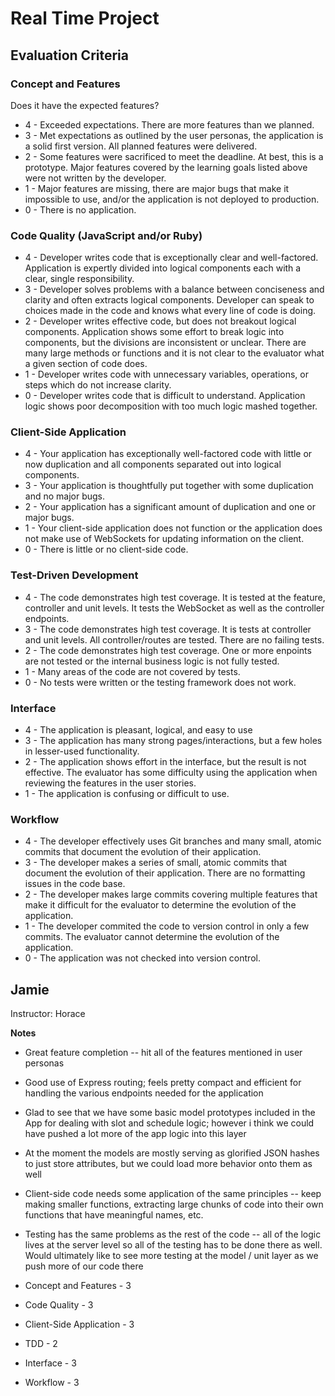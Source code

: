 # Real Time Project

## Evaluation Criteria

### Concept and Features

Does it have the expected features?

* 4 - Exceeded expectations. There are more features than we planned.
* 3 - Met expectations as outlined by the user personas, the application is a solid first version. All planned features were delivered.
* 2 - Some features were sacrificed to meet the deadline. At best, this is a prototype. Major features covered by the learning goals listed above were not written by the developer.
* 1 - Major features are missing, there are major bugs that make it impossible to use, and/or the application is not deployed to production.
* 0 - There is no application.

### Code Quality (JavaScript and/or Ruby)

* 4 - Developer writes code that is exceptionally clear and well-factored. Application is expertly divided into logical components each with a clear, single responsibility.
* 3 - Developer solves problems with a balance between conciseness and clarity and often extracts logical components. Developer can speak to choices made in the code and knows what every line of code is doing.
* 2 - Developer writes effective code, but does not breakout logical components. Application shows some effort to break logic into components, but the divisions are inconsistent or unclear. There are many large methods or functions and it is not clear to the evaluator what a given section of code does.
* 1 - Developer writes code with unnecessary variables, operations, or steps which do not increase clarity.
* 0 - Developer writes code that is difficult to understand. Application logic shows poor decomposition with too much logic mashed together.

### Client-Side Application

* 4 - Your application has exceptionally well-factored code with little or now duplication and all components separated out into logical components.
* 3 - Your application is thoughtfully put together with some duplication and no major bugs.
* 2 - Your application has a significant amount of duplication and one or major bugs.
* 1 - Your client-side application does not function or the application does not make use of WebSockets for updating information on the client.
* 0 - There is little or no client-side code.

### Test-Driven Development

* 4 - The code demonstrates high test coverage. It is tested at the feature, controller and unit levels. It tests the WebSocket as well as the controller endpoints.
* 3 - The code demonstrates high test coverage. It is tests at controller and unit levels. All controller/routes are tested. There are no failing tests.
* 2 - The code demonstrates high test coverage. One or more enpoints are not tested or the internal business logic is not fully tested.
* 1 - Many areas of the code are not covered by tests.
* 0 - No tests were written or the testing framework does not work.

### Interface

* 4 - The application is pleasant, logical, and easy to use
* 3 - The application has many strong pages/interactions, but a few holes in lesser-used functionality.
* 2 - The application shows effort in the interface, but the result is not effective. The evaluator has some difficulty using the application when reviewing the features in the user stories.
* 1 - The application is confusing or difficult to use.

### Workflow

* 4 - The developer effectively uses Git branches and many small, atomic commits that document the evolution of their application.
* 3 - The developer makes a series of small, atomic commits that document the evolution of their application. There are no formatting issues in the code base.
* 2 - The developer makes large commits covering multiple features that make it difficult for the evaluator to determine the evolution of the application.
* 1 - The developer commited the code to version control in only a few commits. The evaluator cannot determine the evolution of the application.
* 0 - The application was not checked into version control.

## Jamie

Instructor: Horace

__Notes__

* Great feature completion -- hit all of the features mentioned in user personas
* Good use of Express routing; feels pretty compact and efficient for handling the various
endpoints needed for the application
* Glad to see that we have some basic model prototypes included in the App for dealing
with slot and schedule logic; however i think we could have pushed a lot more of the app
logic into this layer
* At the moment the models are mostly serving as glorified JSON hashes to just store attributes,
but we could load more behavior onto them as well
* Client-side code needs some application of the same principles -- keep making smaller functions,
extracting large chunks of code into their own functions that have meaningful names, etc.
* Testing has the same problems as the rest of the code -- all of the logic lives at the server level
so all of the testing has to be done there as well. Would ultimately like to see more testing at
the model / unit layer as we push more of our code there

* Concept and Features - 3
* Code Quality - 3
* Client-Side Application - 3
* TDD - 2
* Interface - 3
* Workflow - 3

